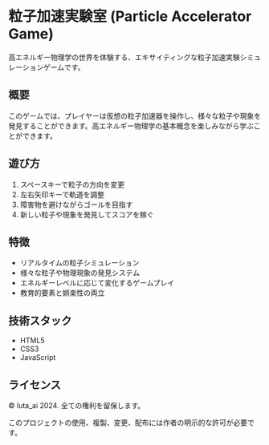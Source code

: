 # 粒子加速実験室 (Particle Accelerator Game)

高エネルギー物理学の世界を体験する、エキサイティングな粒子加速実験シミュレーションゲームです。

## 概要

このゲームでは、プレイヤーは仮想の粒子加速器を操作し、様々な粒子や現象を発見することができます。高エネルギー物理学の基本概念を楽しみながら学ぶことができます。

## 遊び方

1. スペースキーで粒子の方向を変更
2. 左右矢印キーで軌道を調整
3. 障害物を避けながらゴールを目指す
4. 新しい粒子や現象を発見してスコアを稼ぐ

## 特徴

- リアルタイムの粒子シミュレーション
- 様々な粒子や物理現象の発見システム
- エネルギーレベルに応じて変化するゲームプレイ
- 教育的要素と娯楽性の両立

## 技術スタック

- HTML5
- CSS3
- JavaScript

## ライセンス

© luta_ai 2024. 全ての権利を留保します。

このプロジェクトの使用、複製、変更、配布には作者の明示的な許可が必要です。
